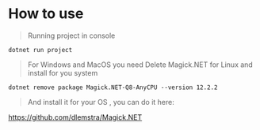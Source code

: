 # How to use

>Running project in console

```dotnet run project```


> For Windows and MacOS you need
  Delete Magick.NET for Linux and install for you system

  ```dotnet remove package Magick.NET-Q8-AnyCPU --version 12.2.2```

  > And install it for your OS , you can do it here:

  https://github.com/dlemstra/Magick.NET
